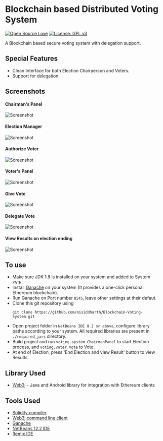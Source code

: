 # Blockchain based Distributed Voting System
[![Open Source Love](https://badges.frapsoft.com/os/v1/open-source.svg?v=103)](https://github.com/ellerbrock/open-source-badges/)
[![License: GPL v3](https://img.shields.io/badge/License-GPLv3-blue.svg)](https://www.gnu.org/licenses/gpl-3.0)


A Blockchain based secure voting system with delegation support.
  
## Special Features
* Clean Interface for both Election Chairperson and Voters.
* Support for delegation.

## Screenshots
#### Chairman's Panel
![Screenshot](https://raw.githubusercontent.com/nisiddharth/Blockchain-Voting-System/master/Screenshots/ChairmanPanel.png?raw=true)

#### Election Manager
![Screenshot](https://raw.githubusercontent.com/nisiddharth/Blockchain-Voting-System/master/Screenshots/ManageElection.png?raw=true)

#### Authorize Voter
![Screenshot](https://raw.githubusercontent.com/nisiddharth/Blockchain-Voting-System/master/Screenshots/AuthorizeVoter.jpg?raw=true)

#### Voter's Panel
![Screenshot](https://raw.githubusercontent.com/nisiddharth/Blockchain-Voting-System/master/Screenshots/Vote.png?raw=true)

#### Give Vote
![Screenshot](https://raw.githubusercontent.com/nisiddharth/Blockchain-Voting-System/master/Screenshots/VoteHelper.jpg?raw=true)

#### Delegate Vote
![Screenshot](https://raw.githubusercontent.com/nisiddharth/Blockchain-Voting-System/master/Screenshots/Delegator.png?raw=true)

#### View Results on election ending
![Screenshot](https://raw.githubusercontent.com/nisiddharth/Blockchain-Voting-System/master/Screenshots/ViewResult.jpg?raw=true)

## To use
   * Make sure JDK 1.8 is installed on your system and added to System `PATH`.
   * Install [Ganache](https://www.trufflesuite.com/ganache) on your system (It provides a one-click personal Ethereum blockchain).
   * Run Ganache on Port number `8545`, leave other settings at their defaut.
   * Clone this git repository using
     ```
     git clone https://github.com/nisiddharth/Blockchain-Voting-System.git
     ```
   * Open project folder in `NetBeans IDE 8.2 or above`, configure library paths according to your system. All required libraries are present in `./required_jars` directory.
   * Build project and run `voting.system.ChairmanPanel` to start Election process, and `voting.voter.Vote` to Vote.
   * At end of Election, press 'End Election and view Result' button to view Results.

## Library Used
  * [Web3j](https://github.com/web3j/web3j) -  Java and Android library for integration with Ethereum clients

## Tools Used
   * [Solidity compiler](https://github.com/ethereum/solidity/releases/download/v0.5.12/solidity-windows.zip)
   * [Web3j command line client](https://github.com/web3j/web3j/releases/tag/v3.6.0)
   * [Ganache](https://www.trufflesuite.com/ganache)
   * [NetBeans 12.2 IDE](https://netbeans.apache.org/)
   * [Remix IDE](http://remix.ethereum.org/)
